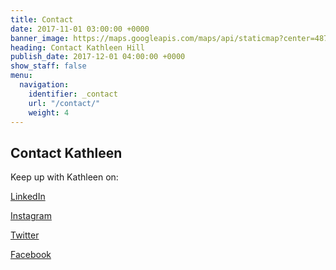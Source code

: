 ```yaml
---
title: Contact
date: 2017-11-01 03:00:00 +0000
banner_image: https://maps.googleapis.com/maps/api/staticmap?center=487+university+ave,+new+york+city&zoom=12&scale=2&size=600x290&maptype=satellite&format=png&visual_refresh=true&markers=size:mid%7Ccolor:0xff0000%7Clabel:1%7C500+university+ave,+new+york+city
heading: Contact Kathleen Hill
publish_date: 2017-12-01 04:00:00 +0000
show_staff: false
menu:
  navigation:
    identifier: _contact
    url: "/contact/"
    weight: 4
---
```

## Contact Kathleen

Keep up with Kathleen on:

[LinkedIn](https://www.linkedin.com/in/kmdenta/)

[Instagram](https://www.instagram.com/kathleenmhill/)

[Twitter](https://twitter.com/KathleenMHill)

[Facebook](https://www.facebook.com/kmdenta)